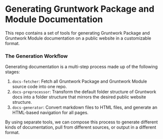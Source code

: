 # Generating Gruntwork Package and Module Documentation

This repo contains a set of tools for generating Gruntwork Package and Gruntwork Module documentation on a public website 
in a customizable format.
 
### The Generation Workflow

Generating documentation is a multi-step process made up of the following stages:

1. `docs-fetcher`: Fetch all Gruntwork Package and Gruntwork Module source code into one repo.
2. `docs-preprocessor`: Transform the default folder structure of Gruntwork docs into a folder structure that mirrors
    the desired public website structure.
3. `docs-generator`: Convert markdown files to HTML files, and generate an HTML-based navigation for all pages.

By using separate tools, we can compose this process to generate different kinds of documentation, pull from different 
sources, or output in a different format.